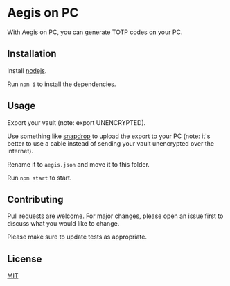 # Aegis on PC

With Aegis on PC, you can generate TOTP codes on your PC.

## Installation

Install [nodejs](https://nodejs.org/en/download/).

Run `npm i` to install the dependencies.

## Usage

Export your vault (note: export UNENCRYPTED).

Use something like [snapdrop](https://snapdrop.net/) to upload the export to your PC (note: it's better to use a cable instead of sending your vault unencrypted over the internet).

Rename it to `aegis.json` and move it to this folder.

Run `npm start` to start.

## Contributing
Pull requests are welcome. For major changes, please open an issue first to discuss what you would like to change.

Please make sure to update tests as appropriate.

## License
[MIT](https://choosealicense.com/licenses/mit/)
